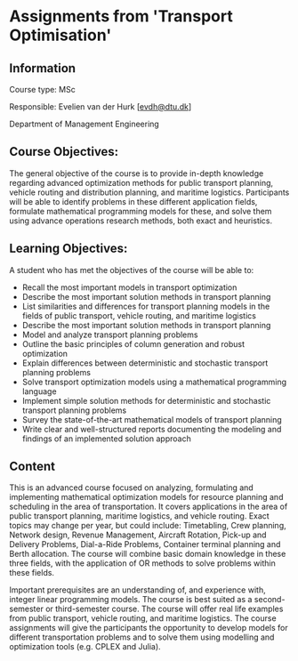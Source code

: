 # Assignments from 'Transport Optimisation'

## Information
Course type: MSc

Responsible: Evelien van der Hurk [evdh@dtu.dk]

Department of Management Engineering

## Course Objectives:
The general objective of the course is to provide in-depth knowledge regarding advanced optimization methods for public transport planning, vehicle routing and distribution planning, and maritime logistics. Participants will be able to identify problems in these different application fields, formulate mathematical programming models for these, and solve them using advance operations research methods, both exact and heuristics.

## Learning Objectives:
A student who has met the objectives of the course will be able to:
* Recall the most important models in transport optimization
* Describe the most important solution methods in transport planning
* List similarities and differences for transport planning models in the fields of public transport, vehicle routing, and maritime logistics
* Describe the most important solution methods in transport planning
* Model and analyze transport planning problems
* Outline the basic principles of column generation and robust optimization
* Explain differences between deterministic and stochastic transport planning problems
* Solve transport optimization models using a mathematical programming language
* Implement simple solution methods for deterministic and stochastic transport planning problems
* Survey the state-of-the-art mathematical models of transport planning
* Write clear and well-structured reports documenting the modeling and findings of an implemented solution approach

## Content
This is an advanced course focused on analyzing, formulating and implementing mathematical optimization models for resource planning and scheduling in the area of transportation. It covers applications in the area of public transport planning, maritime logistics, and vehicle routing. Exact topics may change per year, but could include: Timetabling, Crew planning, Network design, Revenue Management, Aircraft Rotation, Pick-up and Delivery Problems, Dial-a-Ride Problems, Container terminal planning and Berth allocation. The course will combine basic domain knowledge in these three fields, with the application of OR methods to solve problems within these fields.

Important prerequisites are an understanding of, and experience with, integer linear programming models. The course is best suited as a second-semester or third-semester course. The course will offer real life examples from public transport, vehicle routing, and maritime logistics. The course assignments will give the participants the opportunity to develop models for different transportation problems and to solve them using modelling and optimization tools (e.g. CPLEX and Julia). 

